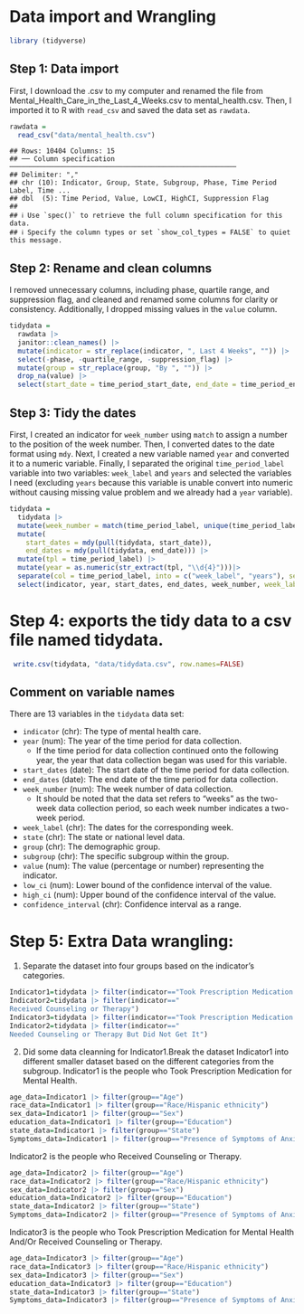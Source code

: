 Data import and Wrangling
================

``` r
library (tidyverse)
```

## Step 1: Data import

First, I download the .csv to my computer and renamed the file from
Mental_Health_Care_in_the_Last_4_Weeks.csv to mental_health.csv. Then, I
imported it to R with `read_csv` and saved the data set as `rawdata`.

``` r
rawdata =
  read_csv("data/mental_health.csv")
```

    ## Rows: 10404 Columns: 15
    ## ── Column specification ────────────────────────────────────────────────────────
    ## Delimiter: ","
    ## chr (10): Indicator, Group, State, Subgroup, Phase, Time Period Label, Time ...
    ## dbl  (5): Time Period, Value, LowCI, HighCI, Suppression Flag
    ## 
    ## ℹ Use `spec()` to retrieve the full column specification for this data.
    ## ℹ Specify the column types or set `show_col_types = FALSE` to quiet this message.

## Step 2: Rename and clean columns

I removed unnecessary columns, including phase, quartile range, and
suppression flag, and cleaned and renamed some columns for clarity or
consistency. Additionally, I dropped missing values in the `value`
column.

``` r
tidydata = 
  rawdata |> 
  janitor::clean_names() |>
  mutate(indicator = str_replace(indicator, ", Last 4 Weeks", "")) |> 
  select(-phase, -quartile_range, -suppression_flag) |> 
  mutate(group = str_replace(group, "By ", "")) |>
  drop_na(value) |>
  select(start_date = time_period_start_date, end_date = time_period_end_date, everything())
```

## Step 3: Tidy the dates

First, I created an indicator for `week_number` using `match` to assign
a number to the position of the week number. Then, I converted dates to
the date format using `mdy`. Next, I created a new variable named `year`
and converted it to a numeric variable. Finally, I separated the
original `time_period_label` variable into two variables: `week_label`
and `years` and selected the variables I need (excluding `years` because
this variable is unable convert into numeric without causing missing
value problem and we already had a `year` variable).

``` r
tidydata =
  tidydata |>
  mutate(week_number = match(time_period_label, unique(time_period_label))) |>
  mutate(
    start_dates = mdy(pull(tidydata, start_date)),
    end_dates = mdy(pull(tidydata, end_date))) |> 
  mutate(tpl = time_period_label) |>  
  mutate(year = as.numeric(str_extract(tpl, "\\d{4}")))|> 
  separate(col = time_period_label, into = c("week_label", "years"), sep = ", ", remove = FALSE, extra = "merge") |>
  select(indicator, year, start_dates, end_dates, week_number, week_label = time_period_label, state, group, subgroup, value, low_ci, high_ci, confidence_interval)
```

# Step 4: exports the tidy data to a csv file named tidydata.

``` r
 write.csv(tidydata, "data/tidydata.csv", row.names=FALSE)
```

## Comment on variable names

There are 13 variables in the `tidydata` data set:

- `indicator` (chr): The type of mental health care.
- `year` (num): The year of the time period for data collection.
  - If the time period for data collection continued onto the following
    year, the year that data collection began was used for this
    variable.
- `start_dates` (date): The start date of the time period for data
  collection.
- `end_dates` (date): The end date of the time period for data
  collection.
- `week_number` (num): The week number of data collection.
  - It should be noted that the data set refers to “weeks” as the
    two-week data collection period, so each week number indicates a
    two-week period.
- `week_label` (chr): The dates for the corresponding week.
- `state` (chr): The state or national level data.
- `group` (chr): The demographic group.
- `subgroup` (chr): The specific subgroup within the group.
- `value` (num): The value (percentage or number) representing the
  indicator.
- `low_ci` (num): Lower bound of the confidence interval of the value.
- `high_ci` (num): Upper bound of the confidence interval of the value.
- `confidence_interval` (chr): Confidence interval as a range.

# Step 5: Extra Data wrangling:

1)  Separate the dataset into four groups based on the indicator’s
    categories.

``` r
Indicator1=tidydata |> filter(indicator=="Took Prescription Medication for Mental Health")
Indicator2=tidydata |> filter(indicator=="  
Received Counseling or Therapy")
Indicator3=tidydata |> filter(indicator=="Took Prescription Medication for Mental Health And/Or Received Counseling or Therapy")
Indicator2=tidydata |> filter(indicator=="  
Needed Counseling or Therapy But Did Not Get It")
```

2.  Did some data cleanning for Indicator1.Break the dataset Indicator1
    into different smaller dataset based on the different categories
    from the subgroup. Indicator1 is the people who Took Prescription
    Medication for Mental Health.

``` r
age_data=Indicator1 |> filter(group=="Age")
race_data=Indicator1 |> filter(group=="Race/Hispanic ethnicity")
sex_data=Indicator1 |> filter(group=="Sex")
education_data=Indicator1 |> filter(group=="Education")
state_data=Indicator1 |> filter(group=="State")
Symptoms_data=Indicator1 |> filter(group=="Presence of Symptoms of Anxiety/Depression")
```

Indicator2 is the people who Received Counseling or Therapy.

``` r
age_data=Indicator2 |> filter(group=="Age")
race_data=Indicator2 |> filter(group=="Race/Hispanic ethnicity")
sex_data=Indicator2 |> filter(group=="Sex")
education_data=Indicator2 |> filter(group=="Education")
state_data=Indicator2 |> filter(group=="State")
Symptoms_data=Indicator2 |> filter(group=="Presence of Symptoms of Anxiety/Depression")
```

Indicator3 is the people who Took Prescription Medication for Mental
Health And/Or Received Counseling or Therapy.

``` r
age_data=Indicator3 |> filter(group=="Age")
race_data=Indicator3 |> filter(group=="Race/Hispanic ethnicity")
sex_data=Indicator3 |> filter(group=="Sex")
education_data=Indicator3 |> filter(group=="Education")
state_data=Indicator3 |> filter(group=="State")
Symptoms_data=Indicator3 |> filter(group=="Presence of Symptoms of Anxiety/Depression")
```
